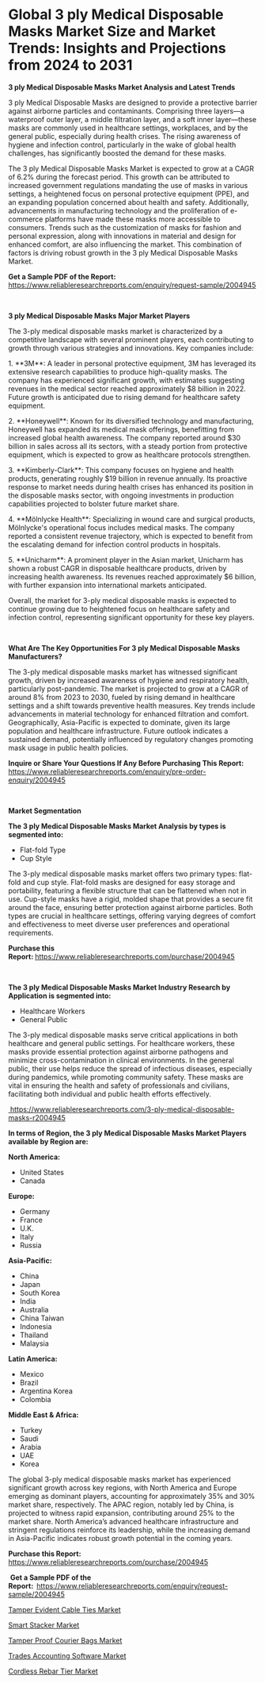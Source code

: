 <p><h1>Global 3 ply Medical Disposable Masks Market Size and Market Trends: Insights and Projections from 2024 to 2031</h1></p><p><strong>3 ply Medical Disposable Masks Market Analysis and Latest Trends</strong></p>
<p><p>3 ply Medical Disposable Masks are designed to provide a protective barrier against airborne particles and contaminants. Comprising three layers—a waterproof outer layer, a middle filtration layer, and a soft inner layer—these masks are commonly used in healthcare settings, workplaces, and by the general public, especially during health crises. The rising awareness of hygiene and infection control, particularly in the wake of global health challenges, has significantly boosted the demand for these masks.</p><p>The 3 ply Medical Disposable Masks Market is expected to grow at a CAGR of 6.2% during the forecast period. This growth can be attributed to increased government regulations mandating the use of masks in various settings, a heightened focus on personal protective equipment (PPE), and an expanding population concerned about health and safety. Additionally, advancements in manufacturing technology and the proliferation of e-commerce platforms have made these masks more accessible to consumers. Trends such as the customization of masks for fashion and personal expression, along with innovations in material and design for enhanced comfort, are also influencing the market. This combination of factors is driving robust growth in the 3 ply Medical Disposable Masks Market.</p></p>
<p><strong>Get a Sample PDF of the Report:&nbsp;</strong> <a href="https://www.reliableresearchreports.com/enquiry/request-sample/2004945?utm_campaign=16&utm_medium=2&utm_source=Github&utm_content=ia&utm_term=25102024&utm_id=3-ply-medical-disposable-masks">https://www.reliableresearchreports.com/enquiry/request-sample/2004945</a></p>
<p>&nbsp;</p>
<p><strong>3 ply Medical Disposable Masks Major Market Players</strong></p>
<p><p>The 3-ply medical disposable masks market is characterized by a competitive landscape with several prominent players, each contributing to growth through various strategies and innovations. Key companies include:</p><p>1. **3M**: A leader in personal protective equipment, 3M has leveraged its extensive research capabilities to produce high-quality masks. The company has experienced significant growth, with estimates suggesting revenues in the medical sector reached approximately $8 billion in 2022. Future growth is anticipated due to rising demand for healthcare safety equipment.</p><p>2. **Honeywell**: Known for its diversified technology and manufacturing, Honeywell has expanded its medical mask offerings, benefitting from increased global health awareness. The company reported around $30 billion in sales across all its sectors, with a steady portion from protective equipment, which is expected to grow as healthcare protocols strengthen.</p><p>3. **Kimberly-Clark**: This company focuses on hygiene and health products, generating roughly $19 billion in revenue annually. Its proactive response to market needs during health crises has enhanced its position in the disposable masks sector, with ongoing investments in production capabilities projected to bolster future market share.</p><p>4. **Mölnlycke Health**: Specializing in wound care and surgical products, Mölnlycke's operational focus includes medical masks. The company reported a consistent revenue trajectory, which is expected to benefit from the escalating demand for infection control products in hospitals.</p><p>5. **Unicharm**: A prominent player in the Asian market, Unicharm has shown a robust CAGR in disposable healthcare products, driven by increasing health awareness. Its revenues reached approximately $6 billion, with further expansion into international markets anticipated.</p><p>Overall, the market for 3-ply medical disposable masks is expected to continue growing due to heightened focus on healthcare safety and infection control, representing significant opportunity for these key players.</p></p>
<p>&nbsp;</p>
<p><strong>What Are The Key Opportunities For 3 ply Medical Disposable Masks Manufacturers?</strong></p>
<p><p>The 3-ply medical disposable masks market has witnessed significant growth, driven by increased awareness of hygiene and respiratory health, particularly post-pandemic. The market is projected to grow at a CAGR of around 8% from 2023 to 2030, fueled by rising demand in healthcare settings and a shift towards preventive health measures. Key trends include advancements in material technology for enhanced filtration and comfort. Geographically, Asia-Pacific is expected to dominate, given its large population and healthcare infrastructure. Future outlook indicates a sustained demand, potentially influenced by regulatory changes promoting mask usage in public health policies.</p></p>
<p><strong>Inquire or Share Your Questions If Any Before Purchasing This Report:</strong> <a href="https://www.reliableresearchreports.com/enquiry/pre-order-enquiry/2004945?utm_campaign=16&utm_medium=2&utm_source=Github&utm_content=ia&utm_term=25102024&utm_id=3-ply-medical-disposable-masks">https://www.reliableresearchreports.com/enquiry/pre-order-enquiry/2004945</a></p>
<p>&nbsp;</p>
<p><strong>Market Segmentation</strong></p>
<p><strong>The 3 ply Medical Disposable Masks Market Analysis by types is segmented into:</strong></p>
<p><ul><li>Flat-fold Type</li><li>Cup Style</li></ul></p>
<p><p>The 3-ply medical disposable masks market offers two primary types: flat-fold and cup style. Flat-fold masks are designed for easy storage and portability, featuring a flexible structure that can be flattened when not in use. Cup-style masks have a rigid, molded shape that provides a secure fit around the face, ensuring better protection against airborne particles. Both types are crucial in healthcare settings, offering varying degrees of comfort and effectiveness to meet diverse user preferences and operational requirements.</p></p>
<p><strong>Purchase this Report:&nbsp;</strong><a href="https://www.reliableresearchreports.com/purchase/2004945?utm_campaign=16&utm_medium=2&utm_source=Github&utm_content=ia&utm_term=25102024&utm_id=3-ply-medical-disposable-masks">https://www.reliableresearchreports.com/purchase/2004945</a></p>
<p>&nbsp;</p>
<p><strong>The 3 ply Medical Disposable Masks Market Industry Research by Application is segmented into:</strong></p>
<p><ul><li>Healthcare Workers</li><li>General Public</li></ul></p>
<p><p>The 3-ply medical disposable masks serve critical applications in both healthcare and general public settings. For healthcare workers, these masks provide essential protection against airborne pathogens and minimize cross-contamination in clinical environments. In the general public, their use helps reduce the spread of infectious diseases, especially during pandemics, while promoting community safety. These masks are vital in ensuring the health and safety of professionals and civilians, facilitating both individual and public health efforts effectively.</p></p>
<p><a href="https://www.reliableresearchreports.com/3-ply-medical-disposable-masks-r2004945?utm_campaign=16&utm_medium=2&utm_source=Github&utm_content=ia&utm_term=25102024&utm_id=3-ply-medical-disposable-masks">&nbsp;https://www.reliableresearchreports.com/3-ply-medical-disposable-masks-r2004945</a></p>
<p><strong>In terms of Region, the 3 ply Medical Disposable Masks Market Players available by Region are:</strong></p>
<p>
    <p> <strong> North America: </strong>
        <ul>
            <li>United States</li>
            <li>Canada</li>
        </ul>
        </p> 
    <p> <strong> Europe: </strong>
        <ul>
            <li>Germany</li>
            <li>France</li>
            <li>U.K.</li>
            <li>Italy</li>
            <li>Russia</li>
        </ul>
        </p> 
    <p> <strong> Asia-Pacific: </strong>
        <ul>
            <li>China</li>
            <li>Japan</li>
            <li>South Korea</li>
            <li>India</li>
            <li>Australia</li>
            <li>China Taiwan</li>
            <li>Indonesia</li>
            <li>Thailand</li>
            <li>Malaysia</li>
        </ul>
        </p> 
    <p> <strong> Latin America: </strong>
        <ul>
            <li>Mexico</li>
            <li>Brazil</li>
            <li>Argentina Korea</li>
            <li>Colombia</li>
        </ul>
        </p> 
    <p> <strong> Middle East & Africa: </strong>
        <ul>
            <li>Turkey</li>
            <li>Saudi</li>
            <li>Arabia</li>
            <li>UAE</li>
            <li>Korea</li>
        </ul>
    </p>
    </p>
<p><p>The global 3-ply medical disposable masks market has experienced significant growth across key regions, with North America and Europe emerging as dominant players, accounting for approximately 35% and 30% market share, respectively. The APAC region, notably led by China, is projected to witness rapid expansion, contributing around 25% to the market share. North America’s advanced healthcare infrastructure and stringent regulations reinforce its leadership, while the increasing demand in Asia-Pacific indicates robust growth potential in the coming years.</p></p>
<p><strong>Purchase this Report: </strong><a href="https://www.reliableresearchreports.com/purchase/2004945?utm_campaign=16&utm_medium=2&utm_source=Github&utm_content=ia&utm_term=25102024&utm_id=3-ply-medical-disposable-masks">https://www.reliableresearchreports.com/purchase/2004945</a></p>
<p>&nbsp;<strong>Get a Sample PDF of the Report:&nbsp;&nbsp;</strong><a href="https://www.reliableresearchreports.com/enquiry/request-sample/2004945?utm_campaign=16&utm_medium=2&utm_source=Github&utm_content=ia&utm_term=25102024&utm_id=3-ply-medical-disposable-masks">https://www.reliableresearchreports.com/enquiry/request-sample/2004945</a></p>
<p><strong></strong></p>
<p><p><a href="https://www.linkedin.com/pulse/evolution-tamper-evident-cable-ties-market-key-shifts-from-2024-b8off?utm_campaign=16&utm_medium=2&utm_source=Github&utm_content=ia&utm_term=25102024&utm_id=3-ply-medical-disposable-masks">Tamper Evident Cable Ties Market</a></p><p><a href="https://issuu.com/reportprime-2/docs/smart-stacker-market-size-2030.pptx_9f78b55c93dd80?utm_campaign=16&utm_medium=2&utm_source=Github&utm_content=ia&utm_term=25102024&utm_id=3-ply-medical-disposable-masks">Smart Stacker Market</a></p><p><a href="https://www.linkedin.com/pulse/global-tamper-proof-courier-bags-market-trends-analysis-future-ozjvf?utm_campaign=16&utm_medium=2&utm_source=Github&utm_content=ia&utm_term=25102024&utm_id=3-ply-medical-disposable-masks">Tamper Proof Courier Bags Market</a></p><p><a href="https://github.com/cecilahoi7/Market-Research-Report-List-1/blob/main/trades-accounting-software-market.md?utm_campaign=16&utm_medium=2&utm_source=Github&utm_content=ia&utm_term=25102024&utm_id=3-ply-medical-disposable-masks">Trades Accounting Software Market</a></p><p><a href="https://issuu.com/reportprime-2/docs/cordless-rebar-tier-market-size-203_6f9b2daba146b2?utm_campaign=16&utm_medium=2&utm_source=Github&utm_content=ia&utm_term=25102024&utm_id=3-ply-medical-disposable-masks">Cordless Rebar Tier Market</a></p></p>